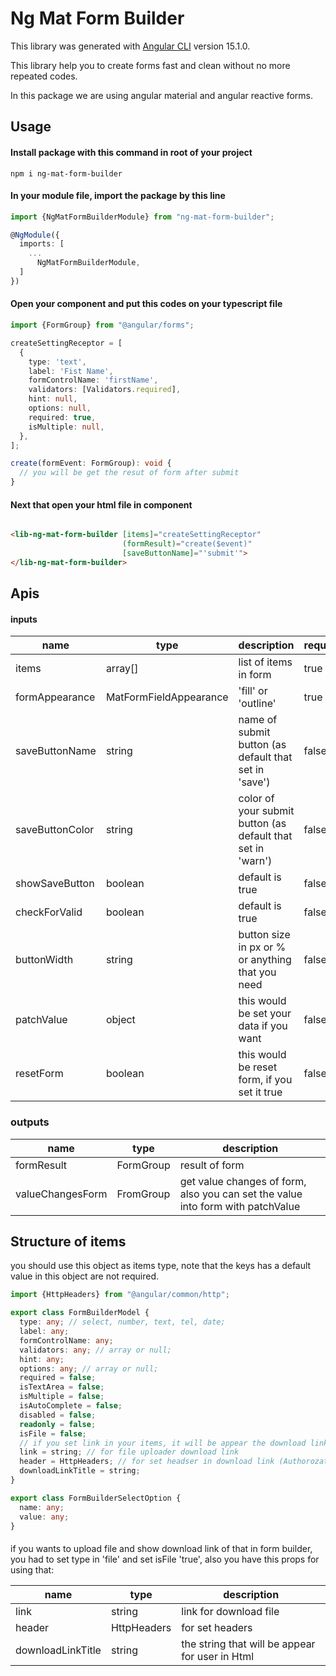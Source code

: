 # Ng Mat Form Builder

This library was generated with [Angular CLI](https://github.com/angular/angular-cli) version 15.1.0.

This library help you to create forms fast and clean without no more repeated codes.

In this package we are using angular material and angular reactive forms.

## Usage

#### Install package with this command in root of your project

`npm i ng-mat-form-builder`

#### In your module file, import the package by this line

```typescript
import {NgMatFormBuilderModule} from "ng-mat-form-builder";

@NgModule({
  imports: [
    ...
      NgMatFormBuilderModule,
  ]
})
```

#### Open your component and put this codes on your typescript file

```typescript
import {FormGroup} from "@angular/forms";

createSettingReceptor = [
  {
    type: 'text',
    label: 'Fist Name',
    formControlName: 'firstName',
    validators: [Validators.required],
    hint: null,
    options: null,
    required: true,
    isMultiple: null,
  },
];

create(formEvent: FormGroup): void {
  // you will be get the resut of form after submit
}
```

#### Next that open your html file in component

```html

<lib-ng-mat-form-builder [items]="createSettingReceptor"
                         (formResult)="create($event)"
                         [saveButtonName]="'submit'">
</lib-ng-mat-form-builder>
```

## Apis

#### inputs

| name            | type                   | description                                                 | required |
|-----------------|------------------------|-------------------------------------------------------------|----------|
| items           | array[]                | list of items in form                                       | true     |
| formAppearance  | MatFormFieldAppearance | 'fill' or 'outline'                                         | true     |
| saveButtonName  | string                 | name of submit button (as default that set in 'save')       | false    |
| saveButtonColor | string                 | color of your submit button (as default that set in 'warn') | false    |
| showSaveButton  | boolean                | default is true                                             | false    |
| checkForValid   | boolean                | default is true                                             | false    |
| buttonWidth     | string                 | button size in px or % or anything that you need            | false    |
| patchValue      | object                 | this would be set your data if you want                     | false    |
| resetForm       | boolean                | this would be reset form, if you set it true                | false    |

### outputs

| name             | type      | description                                                                     |
|------------------|-----------|---------------------------------------------------------------------------------|
| formResult       | FormGroup | result of form                                                                  |
| valueChangesForm | FromGroup | get value changes of form, also you can set the value into form with patchValue |

## Structure of items

you should use this object as items type, note that the keys has a default value in this object are not required.

```typescript
import {HttpHeaders} from "@angular/common/http";

export class FormBuilderModel {
  type: any; // select, number, text, tel, date;
  label: any;
  formControlName: any;
  validators: any; // array or null;
  hint: any;
  options: any; // array or null;
  required = false;
  isTextArea = false;
  isMultiple = false;
  isAutoComplete = false;
  disabled = false;
  readonly = false;
  isFile = false;
  // if you set link in your items, it will be appear the download link.
  link = string; // for file uploader download link
  header = HttpHeaders; // for set headser in download link (Authorozation, contentType, ...)
  downloadLinkTitle = string; 
}

export class FormBuilderSelectOption {
  name: any;
  value: any;
}

```

####

if you wants to upload file and show download link of that in form builder, you had to set type in 'file' and set
isFile 'true', also you have this props for using that:

| name              | type        | description                                     |
|-------------------|-------------|-------------------------------------------------|
| link              | string      | link for download file                          |
| header            | HttpHeaders | for set headers                                 |
| downloadLinkTitle | string      | the string that will be appear for user in Html |
